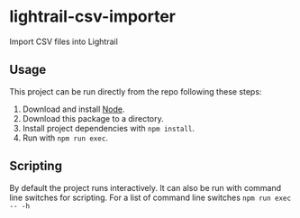 # lightrail-csv-importer
Import CSV files into Lightrail

## Usage
This project can be run directly from the repo following these steps:
1. Download and install [Node](https://nodejs.org/).
2. Download this package to a directory.
3. Install project dependencies with `npm install`.
4. Run with `npm run exec`.

## Scripting
By default the project runs interactively.  It can also be run with command line switches for scripting.  For a list of command line switches `npm run exec -- -h`
